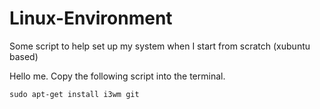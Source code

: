 # Linux-Environment
Some script to help set up my system when I start from scratch (xubuntu based)

Hello me. Copy the following script into the terminal.

```
sudo apt-get install i3wm git
```

